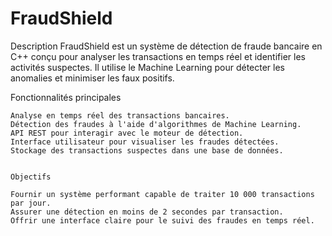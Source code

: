 # FraudShield

Description
FraudShield est un système de détection de fraude bancaire en C++ conçu pour analyser les transactions en temps réel et identifier les activités suspectes. Il utilise le Machine Learning pour détecter les anomalies et minimiser les faux positifs.

Fonctionnalités principales

    Analyse en temps réel des transactions bancaires.
    Détection des fraudes à l'aide d'algorithmes de Machine Learning.
    API REST pour interagir avec le moteur de détection.
    Interface utilisateur pour visualiser les fraudes détectées.
    Stockage des transactions suspectes dans une base de données.


    Objectifs

    Fournir un système performant capable de traiter 10 000 transactions par jour.
    Assurer une détection en moins de 2 secondes par transaction.
    Offrir une interface claire pour le suivi des fraudes en temps réel.
